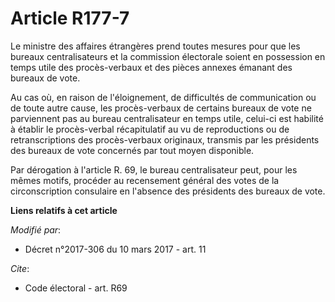 # Article R177-7

Le ministre des affaires étrangères prend toutes mesures pour que les bureaux centralisateurs et la commission électorale
soient en possession en temps utile des procès-verbaux et des pièces annexes émanant des bureaux de vote. 

Au  cas où, en raison de l'éloignement, de difficultés de communication ou  de toute autre cause, les procès-verbaux de
certains bureaux de vote ne  parviennent pas au bureau centralisateur en temps utile, celui-ci est  habilité à établir le
procès-verbal récapitulatif au vu de reproductions  ou de retranscriptions des procès-verbaux originaux, transmis par les
présidents des bureaux de vote concernés par tout moyen disponible.

Par dérogation à l'article R. 69, le bureau centralisateur peut, pour les mêmes motifs, procéder au recensement général des
votes de la circonscription consulaire en l'absence des présidents des bureaux de vote.

**Liens relatifs à cet article**

_Modifié par_:

  - Décret n°2017-306 du 10 mars 2017 - art. 11

_Cite_:

  - Code électoral - art. R69
